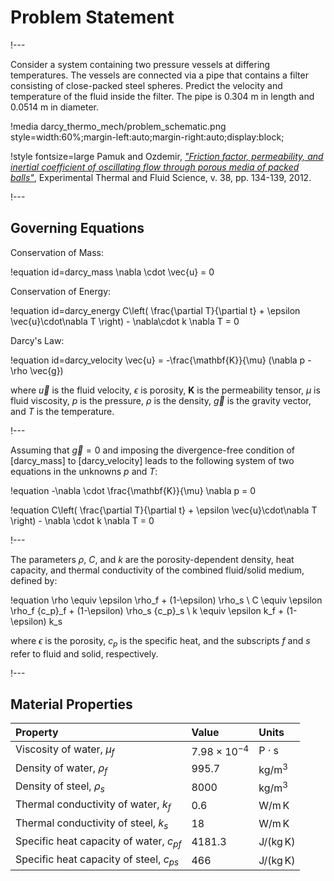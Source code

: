 # Problem Statement

!---

Consider a system containing two pressure vessels at differing temperatures. The vessels are
connected via a pipe that contains a filter consisting of close-packed steel spheres. Predict the
velocity and temperature of the fluid inside the filter. The pipe is 0.304 m in length and 0.0514 m
in diameter.

!media darcy_thermo_mech/problem_schematic.png style=width:60%;margin-left:auto;margin-right:auto;display:block;

!style fontsize=large
Pamuk and Ozdemir, [*"Friction factor, permeability, and inertial coefficient of oscillating flow through porous media of packed balls"*](https://www.sciencedirect.com/science/article/pii/S0894177711002640), Experimental Thermal and Fluid Science, v. 38, pp. 134-139, 2012.

!---

## Governing Equations

Conservation of Mass:

!equation id=darcy_mass
\nabla \cdot \vec{u} = 0

Conservation of Energy:

!equation id=darcy_energy
C\left( \frac{\partial T}{\partial t} + \epsilon \vec{u}\cdot\nabla T \right) - \nabla\cdot k \nabla T = 0

Darcy's Law:

!equation id=darcy_velocity
\vec{u} = -\frac{\mathbf{K}}{\mu} (\nabla p - \rho \vec{g})

where $\vec{u}$ is the fluid velocity, $\epsilon$ is porosity, $\mathbf{K}$ is the permeability
tensor, $\mu$ is fluid viscosity, $p$ is the pressure, $\rho$ is the density, $\vec{g}$ is the
gravity vector, and $T$ is the temperature.

!---

Assuming that $\vec{g}=0$ and imposing the divergence-free condition of [darcy_mass]
to [darcy_velocity] leads to the following system of two equations in the unknowns
$p$ and $T$:

!equation
-\nabla \cdot \frac{\mathbf{K}}{\mu} \nabla p  = 0

!equation
C\left( \frac{\partial T}{\partial t} + \epsilon \vec{u}\cdot\nabla T \right) - \nabla \cdot k \nabla T = 0

!---

The parameters $\rho$, $C$, and $k$ are the porosity-dependent density, heat capacity, and thermal
conductivity of the combined fluid/solid medium, defined by:

!equation
\rho \equiv \epsilon \rho_f + (1-\epsilon) \rho_s
\\
C \equiv \epsilon \rho_f {c_p}_f + (1-\epsilon) \rho_s {c_p}_s
\\
k \equiv \epsilon k_f + (1-\epsilon) k_s

 where $\epsilon$ is the porosity, $c_p$ is the specific heat, and the subscripts $f$ and $s$ refer
 to fluid and solid, respectively.

!---

## Material Properties

| Property | Value | Units |
| :- | :- | :- |
| Viscosity of water, $\mu_f$ | $7.98\times10^{-4}$ |  $\textrm{P}\cdot\textrm{s}$ |
| Density of water, $\rho_f$ | 995.7 | $\textrm{kg}/\textrm{m}^3$ |
| Density of steel, $\rho_s$ | 8000 | $\textrm{kg}/\textrm{m}^3$ |
| Thermal conductivity of water, $k_f$ | 0.6 | $\textrm{W}/\textrm{m}\,\textrm{K}$ |
| Thermal conductivity of steel, $k_s$ | 18 | $\textrm{W}/\textrm{m}\,\textrm{K}$ |
| Specific heat capacity of water, $c_p{_f}$ | 4181.3 | $\textrm{J}/(\textrm{kg}\,\textrm{K})$ |
| Specific heat capacity of steel, $c_p{_s}$ | 466 | $\textrm{J}/(\textrm{kg}\,\textrm{K})$ |
